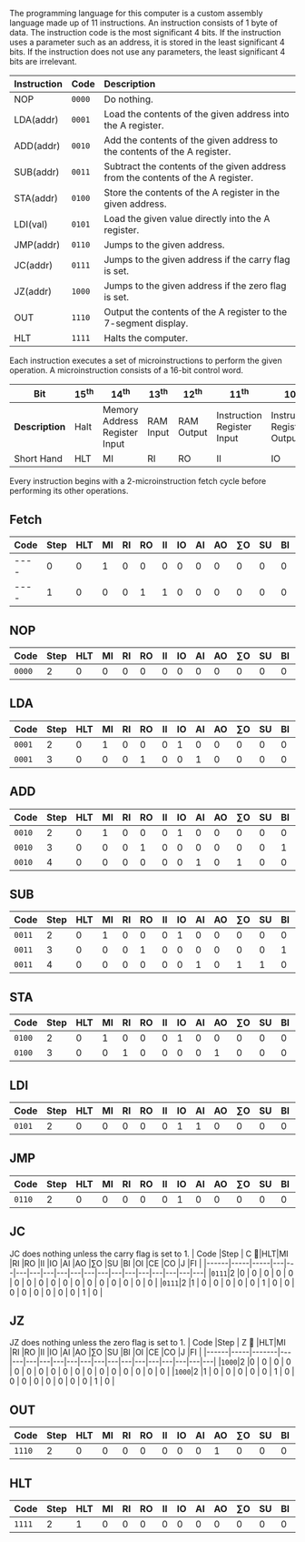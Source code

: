 The programming language for this computer is a custom assembly language made up of 11 instructions. An instruction consists of 1 byte of data. The instruction code is the most significant 4 bits. If the instruction uses a parameter such as an address, it is stored in the least significant 4 bits.
If the instruction does not use any parameters, the least significant 4 bits are irrelevant.

| **Instruction** | **Code** | **Description**                                                                                                         |
| :-------------- | :------- | :---------------------------------------------------------------------------------------------------------------------- |
| NOP             | `0000`   |  Do nothing.                                                                                                            |
| LDA(addr)       | `0001`   |  Load the contents of the given address into the A register.                                                            |
| ADD(addr)       | `0010`   |  Add the contents of the given address to the contents of the A register.                                               |
| SUB(addr)       | `0011`   |  Subtract the contents of the given address from the contents of the A register.                                        |
| STA(addr)       | `0100`   |  Store the contents of the A register in the given address.                                                             |
| LDI(val)        | `0101`   |  Load the given value directly into the A register.                                                                     |
| JMP(addr)       | `0110`   |  Jumps to the given address.                                                                                            |
| JC(addr)        | `0111`   |  Jumps to the given address if the carry flag is set.                                                                   |
| JZ(addr)        | `1000`   |  Jumps to the given address if the zero flag is set.                                                                    |
| OUT             | `1110`   |  Output the contents of the A register to the 7-segment display.                                                        |
| HLT             | `1111`   |  Halts the computer.                                                                                                    |

Each instruction executes a set of microinstructions to perform the given operation. A microinstruction consists of a 16-bit control word.

|**Bit**| 15<sup>th</sup> | 14<sup>th</sup> | 13<sup>th</sup> | 12<sup>th</sup> | 11<sup>th</sup> | 10<sup>th</sup> | 9<sup>th</sup> | 8<sup>th</sup> | 7<sup>th</sup> | 6<sup>th</sup> | 5<sup>th</sup> | 4<sup>th</sup> | 3<sup>rd</sup> | 2<sup>nd</sup> | 1<sup>st</sup> | 0<sup>th</sup> |
|---|--- | ---| ---| ---| ---| ---|---|---|---|---|---|---|---|---|---|---|
|**Description**|Halt|Memory Address Register Input|RAM Input|RAM Output|Instruction Register Input| Instruction Register Output|A Register Input|A Register Output|ALU Output|Subtract|B Register Input|Output Register Input|Counter Enable|Counter Output|Jump|Flag Input|
|Short Hand|HLT|MI|RI|RO|II|IO|AI|AO|∑O|SU|BI|OI|CE|CO|J|FI|

Every instruction begins with a 2-microinstruction fetch cycle before performing its other operations.

## Fetch
| Code |Step |HLT|MI |RI |RO |II |IO |AI |AO |∑O |SU |BI |OI |CE |CO |J  |FI |
|------|-----|---|---|---|---|---|---|---|---|---|---|---|---|---|---|---|---|
|  ----|0    | 0 | 1 | 0 | 0 | 0 | 0 | 0 | 0 | 0 | 0 | 0 | 0 | 0 | 1 | 0 | 0 |
|  ----|1    | 0 | 0 | 0 | 1 | 1 | 0 | 0 | 0 | 0 | 0 | 0 | 0 | 1 | 0 | 0 | 0 |

## NOP
| Code |Step |HLT|MI |RI |RO |II |IO |AI |AO |∑O |SU |BI |OI |CE |CO |J  |FI |
|------|-----|---|---|---|---|---|---|---|---|---|---|---|---|---|---|---|---|
|`0000`|2    | 0 | 0 | 0 | 0 | 0 | 0 | 0 | 0 | 0 | 0 | 0 | 0 | 0 | 0 | 0 | 0 |

## LDA
| Code |Step |HLT|MI |RI |RO |II |IO |AI |AO |∑O |SU |BI |OI |CE |CO |J  |FI |
|------|-----|---|---|---|---|---|---|---|---|---|---|---|---|---|---|---|---|
|`0001`|2    | 0 | 1 | 0 | 0 | 0 | 1 | 0 | 0 | 0 | 0 | 0 | 0 | 0 | 0 | 0 | 0 |
|`0001`|3    | 0 | 0 | 0 | 1 | 0 | 0 | 1 | 0 | 0 | 0 | 0 | 0 | 0 | 0 | 0 | 0 |

## ADD
| Code |Step |HLT|MI |RI |RO |II |IO |AI |AO |∑O |SU |BI |OI |CE |CO |J  |FI |
|------|-----|---|---|---|---|---|---|---|---|---|---|---|---|---|---|---|---|
|`0010`|2    | 0 | 1 | 0 | 0 | 0 | 1 | 0 | 0 | 0 | 0 | 0 | 0 | 0 | 0 | 0 | 0 |
|`0010`|3    | 0 | 0 | 0 | 1 | 0 | 0 | 0 | 0 | 0 | 0 | 1 | 0 | 0 | 0 | 0 | 0 |
|`0010`|4    | 0 | 0 | 0 | 0 | 0 | 0 | 1 | 0 | 1 | 0 | 0 | 0 | 0 | 0 | 0 | 1 |

## SUB
| Code |Step |HLT|MI |RI |RO |II |IO |AI |AO |∑O |SU |BI |OI |CE |CO |J  |FI |
|------|-----|---|---|---|---|---|---|---|---|---|---|---|---|---|---|---|---|
|`0011`|2    | 0 | 1 | 0 | 0 | 0 | 1 | 0 | 0 | 0 | 0 | 0 | 0 | 0 | 0 | 0 | 0 |
|`0011`|3    | 0 | 0 | 0 | 1 | 0 | 0 | 0 | 0 | 0 | 0 | 1 | 0 | 0 | 0 | 0 | 0 |
|`0011`|4    | 0 | 0 | 0 | 0 | 0 | 0 | 1 | 0 | 1 | 1 | 0 | 0 | 0 | 0 | 0 | 1 |

## STA
| Code |Step |HLT|MI |RI |RO |II |IO |AI |AO |∑O |SU |BI |OI |CE |CO |J  |FI |
|------|-----|---|---|---|---|---|---|---|---|---|---|---|---|---|---|---|---|
|`0100`|2    | 0 | 1 | 0 | 0 | 0 | 1 | 0 | 0 | 0 | 0 | 0 | 0 | 0 | 0 | 0 | 0 |
|`0100`|3    | 0 | 0 | 1 | 0 | 0 | 0 | 0 | 1 | 0 | 0 | 0 | 0 | 0 | 0 | 0 | 0 |

## LDI
| Code |Step |HLT|MI |RI |RO |II |IO |AI |AO |∑O |SU |BI |OI |CE |CO |J  |FI |
|------|-----|---|---|---|---|---|---|---|---|---|---|---|---|---|---|---|---|
|`0101`|2    | 0 | 0 | 0 | 0 | 0 | 1 | 1 | 0 | 0 | 0 | 0 | 0 | 0 | 0 | 0 | 0 |

## JMP
| Code |Step |HLT|MI |RI |RO |II |IO |AI |AO |∑O |SU |BI |OI |CE |CO |J  |FI |
|------|-----|---|---|---|---|---|---|---|---|---|---|---|---|---|---|---|---|
|`0110`|2    | 0 | 0 | 0 | 0 | 0 | 1 | 0 | 0 | 0 | 0 | 0 | 0 | 0 | 0 | 1 | 0 |

## JC
JC does nothing unless the carry flag is set to 1.
| Code |Step | C 🚩|HLT|MI |RI |RO |II |IO |AI |AO |∑O |SU |BI |OI |CE |CO |J  |FI |
|------|-----|-----|---|---|---|---|---|---|---|---|---|---|---|---|---|---|---|---|
|`0111`|2    |0    | 0 | 0 | 0 | 0 | 0 | 0 | 0 | 0 | 0 | 0 | 0 | 0 | 0 | 0 | 0 | 0 |
|`0111`|2    |1    | 0 | 0 | 0 | 0 | 0 | 1 | 0 | 0 | 0 | 0 | 0 | 0 | 0 | 0 | 1 | 0 |

## JZ
JZ does nothing unless the zero flag is set to 1.
| Code |Step | Z 🚩 |HLT|MI |RI |RO |II |IO |AI |AO |∑O |SU |BI |OI |CE |CO |J  |FI |
|------|-----|-------|---|---|---|---|---|---|---|---|---|---|---|---|---|---|---|---|
|`1000`|2    |0      | 0 | 0 | 0 | 0 | 0 | 0 | 0 | 0 | 0 | 0 | 0 | 0 | 0 | 0 | 0 | 0 |
|`1000`|2    |1      | 0 | 0 | 0 | 0 | 0 | 1 | 0 | 0 | 0 | 0 | 0 | 0 | 0 | 0 | 1 | 0 |

## OUT
| Code |Step |HLT|MI |RI |RO |II |IO |AI |AO |∑O |SU |BI |OI |CE |CO |J  |FI |
|------|-----|---|---|---|---|---|---|---|---|---|---|---|---|---|---|---|---|
|`1110`|2    | 0 | 0 | 0 | 0 | 0 | 0 | 0 | 1 | 0 | 0 | 0 | 1 | 0 | 0 | 0 | 0 |

## HLT
| Code |Step |HLT|MI |RI |RO |II |IO |AI |AO |∑O |SU |BI |OI |CE |CO |J  |FI |
|------|-----|---|---|---|---|---|---|---|---|---|---|---|---|---|---|---|---|
|`1111`|2    | 1 | 0 | 0 | 0 | 0 | 0 | 0 | 0 | 0 | 0 | 0 | 0 | 0 | 0 | 0 | 0 |
